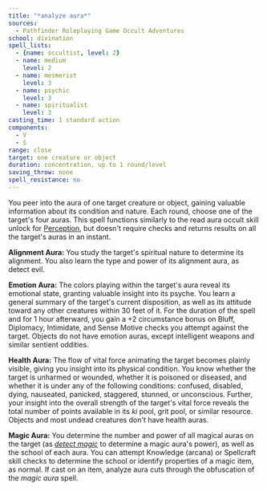 ```yaml
---
title: "*analyze aura*"
sources:
  - Pathfinder Roleplaying Game Occult Adventures
school: divination
spell_lists:
  - {name: occultist, level: 2}
  - name: medium
    level: 2
  - name: mesmerist
    level: 3
  - name: psychic
    level: 3
  - name: spiritualist
    level: 3
casting_time: 1 standard action
components:
  - V
  - S
range: close
target: one creature or object
duration: concentration, up to 1 round/level
saving_throw: none
spell_resistance: no
---
```


You peer into the aura of one target creature or object, gaining valuable information about its condition and nature. Each round, choose one of the target's four auras. This spell functions similarly to the read aura occult skill unlock for [Perception](/skills/perception), but doesn't require checks and returns results on all the target's auras in an instant.

**Alignment Aura:** You study the target's spiritual nature to determine its alignment. You also learn the type and power of its alignment aura, as detect evil.

**Emotion Aura:** The colors playing within the target's aura reveal its emotional state, granting valuable insight into its psyche. You learn a general summary of the target's current disposition, as well as its attitude toward any other creatures within 30 feet of it. For the duration of the spell and for 1 hour afterward, you gain a +2 circumstance bonus on Bluff, Diplomacy, Intimidate, and Sense Motive checks you attempt against the target. Objects do not have emotion auras, except intelligent weapons and similar sentient oddities.

**Health Aura:** The flow of vital force animating the target becomes plainly visible, giving you insight into its physical condition. You know whether the target is unharmed or wounded, whether it is poisoned or diseased, and whether it is under any of the following conditions: confused, disabled, dying, nauseated, panicked, staggered, stunned, or unconscious. Further, your insight into the overall strength of the target's vital force reveals the total number of points available in its *ki* pool, grit pool, or similar resource. Objects and most undead creatures don't have health auras.

**Magic Aura:** You determine the number and power of all magical auras on the target (as [*detect magic*](/spells/detect-magic/) to determine a magic aura's power), as well as the school of each aura. You can attempt Knowledge (arcana) or Spellcraft skill checks to determine the school or identify properties of a magic item, as normal. If cast on an item, analyze aura cuts through the obfuscation of the *magic aura* spell.
